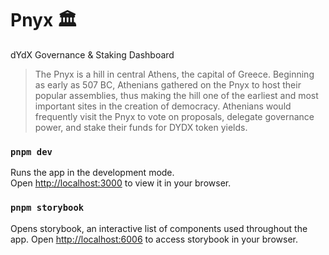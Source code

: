 # Pnyx 🏛️

dYdX Governance & Staking Dashboard

> The Pnyx is a hill in central Athens, the capital of Greece. Beginning as early as 507 BC, Athenians gathered on the Pnyx to host their popular assemblies, thus making the hill one of the earliest and most important sites in the creation of democracy. Athenians would frequently visit the Pnyx to vote on proposals, delegate governance power, and stake their funds for DYDX token yields.

### `pnpm dev`

Runs the app in the development mode.\
Open [http://localhost:3000](http://localhost:3000) to view it in your browser.

### `pnpm storybook`

Opens storybook, an interactive list of components used throughout the app.
Open [http://localhost:6006](http://localhost:6006) to access storybook in your browser. 

